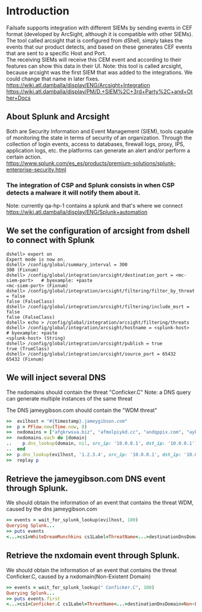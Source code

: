 
<!--
Load the Harness engine (Ruby)

>> require_relative './harness.rb'                                              # byexample: +pass +timeout=30
>> Harness::init_test(self)                                                     # byexample: +pass +timeout=30

>> require 'pp'
>> require 'resolv'
>> require 'splunk-sdk-ruby'

-->

<!--
Local Constants

>> SPLUNK_HOST = QA_HP_HELPER
>> SPLUNK_PORT = 8089
>> MC_SIEM_PORT = 1514

>> puts QA_HP_HELPER
<splunk-host>
>> puts SPLUNK_PORT
<splunk-port>
>> puts MC_SIEM_PORT
<mc-siem-port>

-->

<!--
Local Methods

# Given a search string for splunk, returns the result set as an array
# of event hashes
>> def splunk_lookup(search)
..  # connect to splunk
..    splunk = Splunk::connect(scheme: :https,
..                             host: SPLUNK_HOST,
..                             port: SPLUNK_PORT,
..                             username: 'admin',
..                             password: 'password')
..
..    # Perform a oneshot search on Splunk using our search criteria
..    stream = splunk.create_oneshot(search)
..
..    Splunk::ResultsReader.new(stream).each.map { |result| result['_raw'] }
..  end

>>  def wait_for_splunk_lookup(search, timeout)
..    log 'Querying Splunk...'
..    results = []
..
..    wait_until(timeout) do
..      results = splunk_lookup("search #{search}")
..      results.empty? ? nil : results
..    end
..  end

-->

<!--

-->

# Introduction
Failsafe supports integration with different SIEMs by sending events in CEF format (developed by ArcSight, although it is compatible with other SIEMs).
The tool called arcsight that is configured from dShell, simply takes the events that our product detects, and based on these generates CEF events that are sent to a specific Host and Port.  
The receiving SIEMs will receive this CEM event and according to their features can show this data in their UI.
Note: this tool is called arcsight, because arcsight was the first SIEM that was added to the integrations. We could change that name in later fixes.  
https://wiki.atl.damballa/display/ENG/Arcsight+Integration  
https://wiki.atl.damballa/display/PM/D.+SIEM%2C+3rd+Party%2C+and+Other+Docs


## About Splunk and Arcsight
Both are Security Information and Event Management (SIEM), tools capable of monitoring the state in terms of security of an organization. Through the collection of login events,    access to databases, firewall logs, proxy, IPS, application logs, etc. the platforms can generate an alert and/or perform a certain action.  
https://www.splunk.com/es_es/products/premium-solutions/splunk-enterprise-security.html
### The integration of CSP and Splunk consists in when CSP detects a malware it will notify them about it.
Note: currently qa-hp-1 contains a splunk and that's where we connect
https://wiki.atl.damballa/display/ENG/Splunk+automation

## We set the configuration of arcsight from dshell to connect with Splunk

```shell
dshell> expert on
Expert mode is now on.
dshell> /config/global/summary_interval = 300
300 (Fixnum)
dshell> /config/global/integration/arcsight/destination_port = <mc-siem-port>   # byexample: +paste
<mc-siem-port> (Fixnum)
dshell> /config/global/integration/arcsight/filtering/filter_by_threat = false
false (FalseClass)
dshell> /config/global/integration/arcsight/filtering/include_msrt = false
false (FalseClass)
dshell> echo > /config/global/integration/arcsight/filtering/threats
dshell> /config/global/integration/arcsight/hostname = <splunk-host>            # byexample: +paste
<splunk-host> (String)
dshell> /config/global/integration/arcsight/publish = true
true (TrueClass)
dshell> /config/global/integration/arcsight/source_port = 65432
65432 (Fixnum)
```

<!--

```ruby
The 9-second sleep is necessary, otherwise the test will not pass
>>  sleep 9                                                                  # byexample: +timeout=10

```
-->

## We will inject several DNS

The nxdomains should contain the threat "Conficker.C" Note: a DNS query can generate multiple instances of the same threat

The DNS jameygibson.com should contain the "WDM threat"

```ruby
>>  evilhost = "#{timestamp}.jameygibson.com"
>>  p = PFlow.new(Time.now, 0)
>>  nxdomains = ["afgkrwsva.biz", "afmolpiykd.cc", "andqppix.com", "aykbcmtasc.com", "ccnnbnxf.net", "dexnembbp.com", "dfooda.cc", "emolykussqu.net", "ihckxhueod.net", "ihfmkpnf.cc"]
>>  nxdomains.each do |domain|
..    p.dns_lookup(domain, nil, src_ip: '10.0.0.1', dst_ip: '10.0.0.1')
..  end
>>  p.dns_lookup(evilhost, '1.2.3.4', src_ip: '10.0.0.1', dst_ip: '10.0.0.1')
>>  replay p                                                                    # byexample: +timeout=10

```

## Retrieve the jameygibson.com DNS event through Splunk.
We should obtain the information of an event that contains the threat WDM, caused by the dns jameygibson.com
```ruby
>> events = wait_for_splunk_lookup(evilhost, 100)                               # byexample: +timeout=100
Querying Splunk...
>> puts events
<...>cs1=WhiteDreamMunchkins cs1Label=ThreatName<...>destinationDnsDomain=<...>jameygibson.com<...>src=10.0.0.1<...>
```


## Retrieve the nxdomain event through Splunk.
We should obtain the information of an event that contains the threat Conficker.C, caused by a nxdomain(Non-Existent Domain)

```ruby
>> events = wait_for_splunk_lookup(" Conficker.C", 100)                         # byexample: +timeout=100
Querying Splunk...
>> puts events.first
<...>cs1=Conficker.C cs1Label=ThreatName<...>destinationDnsDomain=Non-Existent Domain<...>src=10.0.0.1<...>
```
<!--
## Reset arcsight configuration

```shell
dshell> reset /config/global/integration/arcsight/destination_port              # byexample: +pass
dshell> reset /config/global/integration/arcsight/filtering/filter_by_threat    # byexample: +pass
dshell> reset /config/global/integration/arcsight/filtering/include_msrt        # byexample: +pass
dshell> reset /config/global/integration/arcsight/filtering/threats             # byexample: +pass
dshell> reset /config/global/integration/arcsight/hostname                      # byexample: +pass
dshell> reset /config/global/integration/arcsight/publish                       # byexample: +pass
dshell> reset /config/global/integration/arcsight/source_port                   # byexample: +pass

```
-->
